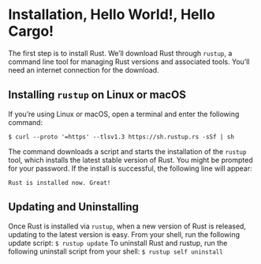 # Installation, Hello World!, Hello Cargo!
The first step is to install Rust. We’ll download Rust through `rustup`, a command line tool for managing Rust versions and associated tools. You’ll need an internet connection for the download.

## Installing `rustup` on Linux or macOS
If you’re using Linux or macOS, open a terminal and enter the following command:

`$ curl --proto '=https' --tlsv1.3 https://sh.rustup.rs -sSf | sh`

The command downloads a script and starts the installation of the `rustup` tool, which installs the latest stable version of Rust. You might be prompted for your password. If the install is successful, the following line will appear:

`Rust is installed now. Great!`

## Updating and Uninstalling
Once Rust is installed via `rustup`, when a new version of Rust is released, updating to the latest version is easy. From your shell, run the following update script:
`$ rustup update`
To uninstall Rust and rustup, run the following uninstall script from your shell:
`$ rustup self uninstall`

